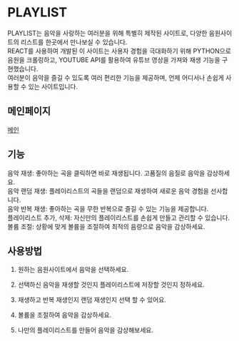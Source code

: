 # PLAYLIST
PLAYLIST는 음악을 사랑하는 여러분을 위해 특별히 제작된 사이트로, 다양한 음원사이트의 리스트를 한곳에서 만나보실 수 있습니다.   
REACT를 사용하여 개발된 이 사이트는 사용자 경험을 극대화하기 위해 PYTHON으로 음원을 크롤링하고, YOUTUBE API를 활용하여 유튜브 영상을 가져와 재생 기능을 구현했습니다.   
여러분이 음악을 즐길 수 있도록 여러 편리한 기능을 제공하며, 언제 어디서나 손쉽게 사용할 수 있는 사이트입니다.   


## 메인페이지

[메인](/src/assets/img/main-banner.png)
## 기능
음악 재생: 좋아하는 곡을 클릭하면 바로 재생됩니다. 고품질의 음질로 음악을 감상하세요.   
음악 랜덤 재생: 플레이리스트의 곡들을 랜덤으로 재생하여 새로운 음악 경험을 선사합니다.   
음악 반복 재생: 좋아하는 곡을 무한 반복으로 즐길 수 있는 기능을 제공합니다.   
플레이리스트 추가, 삭제: 자신만의 플레이리스트를 손쉽게 만들고 관리할 수 있습니다.   
볼륨 조절: 상황에 맞게 볼륨을 조절하여 최적의 음량으로 음악을 감상하세요.   


## 사용방법

1. 원하는 음원사이트에서 음악을 선택하세요.

2. 선택하신 음악을 재생할 것인지 플레이리스트에 저장할 것인지 정하세요.

3. 재생하고 반복 재생인지 랜덤 재생인지 선택 할 수 있어요.

4. 볼륨을 조절하여 음악을 감상하세요.

5. 나만의 플레이리스트를 만들어 음악을 감상해보세요.

